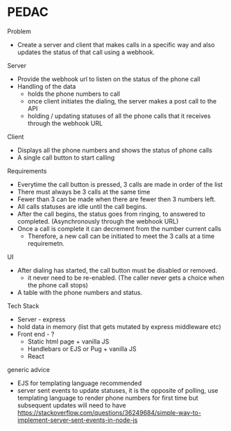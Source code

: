 # PEDAC

Problem
- Create a server and client that makes calls in a specific way and also updates the status of that call using a webhook.

Server
- Provide the webhook url to listen on the status of the phone call 
- Handling of the data
  - holds the phone numbers to call 
  - once client initiates the dialing, the server makes a post call to the API 
  - holding / updating statuses of all the phone calls that it receives through the webhook URL 

Client 
- Displays all the phone numbers and shows the status of phone calls
- A single call button to start calling 

Requirements
- Everytime the call button is pressed, 3 calls are made in order of the list
- There must always be 3 calls at the same time
- Fewer than 3 can be made when there are fewer then 3 numbers left. 
- All calls statuses are idle until the call begins. 
- After the call begins, the status goes from ringing, to answered to completed. (Asynchronously through the webhook URL)
- Once a call is complete it can decrement from the number current calls
  - Therefore, a new call can be initiated to meet the 3 calls at a time requiremetn. 

UI 
- After dialing has started, the call button must be disabled or removed. 
  - it never need to be re-enabled. 
  (The caller never gets a choice when the phone call stops)
- A table with the phone numbers and status. 

Tech Stack
- Server - express
- hold data in memory (list that gets mutated by express middleware etc)
- Front end - ?
  - Static html page + vanilla JS
  - Handlebars or EJS or Pug + vanilla JS
  - React


generic advice
- EJS for templating language recommended
- server sent events to update statuses, it is the opposite of polling, use templating language to render phone numbers for first time but subsequent updates will need to have https://stackoverflow.com/questions/36249684/simple-way-to-implement-server-sent-events-in-node-js


